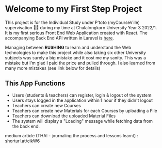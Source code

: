 # Welcome to my First Step Project
This project is for the Individual Study under P'toto (myCourseVille) supervisation 🙏🙏 during my time at Chulalongkorn University Year 3 2022/1. It is my first serious Front End Web Application created with React. The accompanying Back End API written in Laravel is [here]().

Managing between **RUSHING** to learn and understand the Web technologies to make this project while also taking six other University subjects was surely a big mistake and it cost me my sanity. This was a mistake but I'm glad I paid the price and pulled through. I also learned from many more mistakes (see link below for details)

## This App Functions 
- Users (students & teachers) can register, login & logout of the system
- Users stays logged in the application within 1 hour if they didn't logout
- Teachers can create new Courses
- Teachers can create new Materials for each Courses by uploading a File
- Teachers can download the uploaded Material Files
- The system will display a "Loading" message while fetching data from the back end.

medium article (THAI - journaling the process and lessons learnt) : shorturl.at/cikW6
